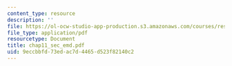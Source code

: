 ```yaml
---
content_type: resource
description: ''
file: https://ol-ocw-studio-app-production.s3.amazonaws.com/courses/res-6-003-electromechanical-dynamics-spring-2009/9eccbbfd73edac7d4465d523f82140c2_chap11_sec_emd.pdf
file_type: application/pdf
resourcetype: Document
title: chap11_sec_emd.pdf
uid: 9eccbbfd-73ed-ac7d-4465-d523f82140c2
---
```

